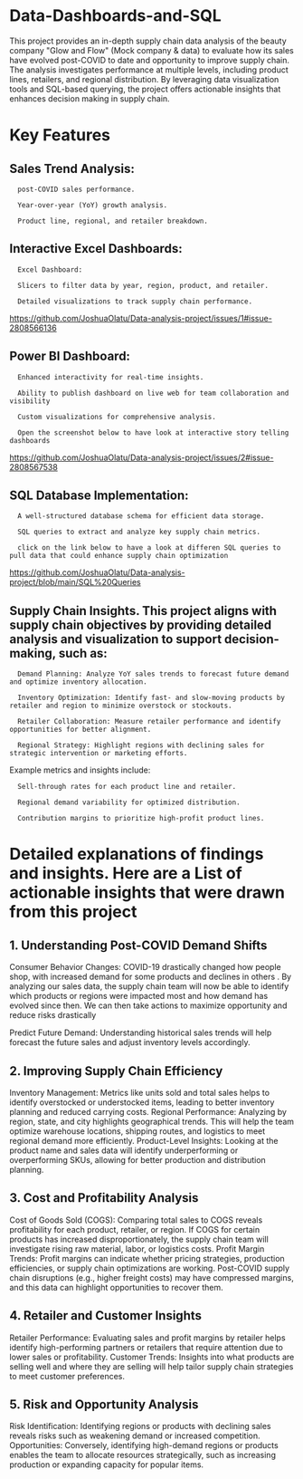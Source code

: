 # Data-Dashboards-and-SQL
This project provides an in-depth supply chain data analysis of the beauty company "Glow and Flow" (Mock company & data) to evaluate how its sales have evolved post-COVID to date and opportunity to improve supply chain. The analysis investigates performance at multiple levels, including product lines, retailers, and regional distribution. By leveraging data visualization tools and SQL-based querying, the project offers actionable insights that enhances decision making in supply chain.  

# Key Features

## Sales Trend Analysis:

      post-COVID sales performance.
      
      Year-over-year (YoY) growth analysis.

      Product line, regional, and retailer breakdown.

## Interactive Excel Dashboards:

      Excel Dashboard:

      Slicers to filter data by year, region, product, and retailer.

      Detailed visualizations to track supply chain performance.
https://github.com/JoshuaOlatu/Data-analysis-project/issues/1#issue-2808566136

## Power BI Dashboard:

      Enhanced interactivity for real-time insights.

      Ability to publish dashboard on live web for team collaboration and visibility

      Custom visualizations for comprehensive analysis.

      Open the screenshot below to have look at interactive story telling dashboards

https://github.com/JoshuaOlatu/Data-analysis-project/issues/2#issue-2808567538

## SQL Database Implementation:

      A well-structured database schema for efficient data storage.

      SQL queries to extract and analyze key supply chain metrics.

      click on the link below to have a look at differen SQL queries to pull data that could enhance supply chain optimization 
https://github.com/JoshuaOlatu/Data-analysis-project/blob/main/SQL%20Queries      
                                                                
## Supply Chain Insights. This project aligns with supply chain objectives by providing detailed analysis and visualization to support decision-making, such as:

      Demand Planning: Analyze YoY sales trends to forecast future demand and optimize inventory allocation.

      Inventory Optimization: Identify fast- and slow-moving products by retailer and region to minimize overstock or stockouts.

      Retailer Collaboration: Measure retailer performance and identify opportunities for better alignment.

      Regional Strategy: Highlight regions with declining sales for strategic intervention or marketing efforts.

Example metrics and insights include:

      Sell-through rates for each product line and retailer.

      Regional demand variability for optimized distribution.

      Contribution margins to prioritize high-profit product lines.

                                                             

# Detailed explanations of findings and insights. Here are a List of actionable insights that were drawn from this project

##  1. Understanding Post-COVID Demand Shifts
Consumer Behavior Changes: COVID-19 drastically changed how people shop, with increased demand for some products and declines in others . By analyzing our sales data, the supply chain team will now be able to identify which products or regions were impacted most and how demand has evolved since then. We can then take actions to maximize opportunity and reduce risks drastically

 Predict Future Demand:
Understanding historical sales trends will help forecast the future sales and adjust inventory levels accordingly.

## 2. Improving Supply Chain Efficiency
Inventory Management: Metrics like units sold and total sales helps to identify overstocked or understocked items, leading to better inventory planning and reduced carrying costs.
Regional Performance: Analyzing by region, state, and city highlights geographical trends. This will help the team optimize warehouse locations, shipping routes, and logistics to meet regional demand more efficiently.
Product-Level Insights: Looking at the product name and sales data will identify underperforming or overperforming SKUs, allowing for better production and distribution planning.

## 3. Cost and Profitability Analysis
Cost of Goods Sold (COGS): Comparing total sales to COGS reveals profitability for each product, retailer, or region. If COGS for certain products has increased disproportionately, the supply chain team will investigate rising raw material, labor, or logistics costs.
Profit Margin Trends: Profit margins can indicate whether pricing strategies, production efficiencies, or supply chain optimizations are working. Post-COVID supply chain disruptions (e.g., higher freight costs) may have compressed margins, and this data can highlight opportunities to recover them.

## 4. Retailer and Customer Insights
Retailer Performance: Evaluating sales and profit margins by retailer helps identify high-performing partners or retailers that require attention due to lower sales or profitability.
Customer Trends: Insights into what products are selling well and where they are selling will help tailor supply chain strategies to meet customer preferences.

## 5. Risk and Opportunity Analysis
Risk Identification: Identifying regions or products with declining sales reveals risks such as weakening demand or increased competition.
Opportunities: Conversely, identifying high-demand regions or products enables the team to allocate resources strategically, such as increasing production or expanding capacity for popular items.
